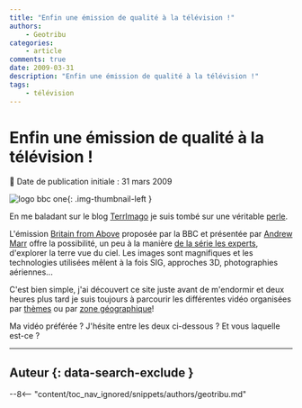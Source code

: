 ```yaml
---
title: "Enfin une émission de qualité à la télévision !"
authors:
    - Geotribu
categories:
    - article
comments: true
date: 2009-03-31
description: "Enfin une émission de qualité à la télévision !"
tags:
    - télévision
---
```


# Enfin une émission de qualité à la télévision !

:calendar: Date de publication initiale : 31 mars 2009

![logo bbc one](https://cdn.geotribu.fr/img/logos-icones/divers/bbc.png "logo bbc one"){: .img-thumbnail-left }

En me baladant sur le blog [TerrImago](http://terrimago.blogspot.com/) je suis tombé sur une véritable [perle](http://terrimago.blogspot.com/2009/03/britain-from-above-la-terre-vue-du-ciel.html).

L'émission [Britain from Above](http://www.bbc.co.uk/britainfromabove/) proposée par la BBC et présentée par [Andrew Marr](http://www.bbc.co.uk/britainfromabove/about/andrewmarr.shtml) offre la possibilité, un peu à la manière [de la série les experts](https://fr.wikipedia.org/wiki/Les_Experts_(s%C3%A9rie_t%C3%A9l%C3%A9vis%C3%A9e)), d'explorer la terre vue du ciel. Les images sont magnifiques et les technologies utilisées mêlent à la fois SIG, approches 3D, photographies aériennes...

C'est bien simple, j'ai découvert ce site juste avant de m'endormir et deux heures plus tard je suis toujours à parcourir les différentes vidéo organisées par [thèmes](http://www.bbc.co.uk/britainfromabove/stories/index.shtml) ou par [zone géographique](http://www.bbc.co.uk/britainfromabove/map/)!

Ma vidéo préférée ? J'hésite entre les deux ci-dessous ? Et vous laquelle est-ce ?

----

## Auteur {: data-search-exclude }

--8<-- "content/toc_nav_ignored/snippets/authors/geotribu.md"
